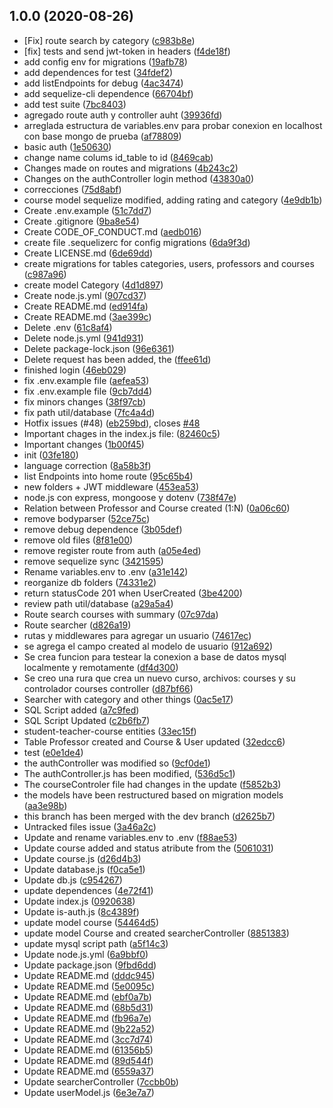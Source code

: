 ## 1.0.0 (2020-08-26)

* [Fix] route search by category ([c983b8e](https://github.com/escuelavirtual/backend/commit/c983b8e))
* [fix] tests and send jwt-token in headers ([f4de18f](https://github.com/escuelavirtual/backend/commit/f4de18f))
* add config env for migrations ([19afb78](https://github.com/escuelavirtual/backend/commit/19afb78))
* add dependences for test ([34fdef2](https://github.com/escuelavirtual/backend/commit/34fdef2))
* add listEndpoints for debug ([4ac3474](https://github.com/escuelavirtual/backend/commit/4ac3474))
* add sequelize-cli dependence ([66704bf](https://github.com/escuelavirtual/backend/commit/66704bf))
* add test suite ([7bc8403](https://github.com/escuelavirtual/backend/commit/7bc8403))
* agregado route auth y controller auht ([39936fd](https://github.com/escuelavirtual/backend/commit/39936fd))
* arreglada estructura de variables.env para probar conexion en localhost con base mongo de prueba ([af78809](https://github.com/escuelavirtual/backend/commit/af78809))
* basic auth ([1e50630](https://github.com/escuelavirtual/backend/commit/1e50630))
* change name colums id_table to id ([8469cab](https://github.com/escuelavirtual/backend/commit/8469cab))
* Changes made on routes and migrations ([4b243c2](https://github.com/escuelavirtual/backend/commit/4b243c2))
* Changes on the authController login method ([43830a0](https://github.com/escuelavirtual/backend/commit/43830a0))
* correcciones ([75d8abf](https://github.com/escuelavirtual/backend/commit/75d8abf))
* course model sequelize modified, adding rating and category ([4e9db1b](https://github.com/escuelavirtual/backend/commit/4e9db1b))
* Create .env.example ([51c7dd7](https://github.com/escuelavirtual/backend/commit/51c7dd7))
* Create .gitignore ([9ba8e54](https://github.com/escuelavirtual/backend/commit/9ba8e54))
* Create CODE_OF_CONDUCT.md ([aedb016](https://github.com/escuelavirtual/backend/commit/aedb016))
* create file .sequelizerc for config migrations ([6da9f3d](https://github.com/escuelavirtual/backend/commit/6da9f3d))
* Create LICENSE.md ([6de69dd](https://github.com/escuelavirtual/backend/commit/6de69dd))
* create migrations for tables categories, users, professors and courses ([c987a96](https://github.com/escuelavirtual/backend/commit/c987a96))
* create model Category ([4d1d897](https://github.com/escuelavirtual/backend/commit/4d1d897))
* Create node.js.yml ([907cd37](https://github.com/escuelavirtual/backend/commit/907cd37))
* Create README.md ([ed914fa](https://github.com/escuelavirtual/backend/commit/ed914fa))
* Create README.md ([3ae399c](https://github.com/escuelavirtual/backend/commit/3ae399c))
* Delete .env ([61c8af4](https://github.com/escuelavirtual/backend/commit/61c8af4))
* Delete node.js.yml ([941d931](https://github.com/escuelavirtual/backend/commit/941d931))
* Delete package-lock.json ([96e6361](https://github.com/escuelavirtual/backend/commit/96e6361))
* Delete request has been added, the ([ffee61d](https://github.com/escuelavirtual/backend/commit/ffee61d))
* finished login ([46eb029](https://github.com/escuelavirtual/backend/commit/46eb029))
* fix .env.example file ([aefea53](https://github.com/escuelavirtual/backend/commit/aefea53))
* fix .env.example file ([9cb7dd4](https://github.com/escuelavirtual/backend/commit/9cb7dd4))
* fix minors changes ([38f97cb](https://github.com/escuelavirtual/backend/commit/38f97cb))
* fix path util/database ([7fc4a4d](https://github.com/escuelavirtual/backend/commit/7fc4a4d))
* Hotfix issues (#48) ([eb259bd](https://github.com/escuelavirtual/backend/commit/eb259bd)), closes [#48](https://github.com/escuelavirtual/backend/issues/48)
* Important chages in the index.js file: ([82460c5](https://github.com/escuelavirtual/backend/commit/82460c5))
* Important changes ([1b00f45](https://github.com/escuelavirtual/backend/commit/1b00f45))
* init ([03fe180](https://github.com/escuelavirtual/backend/commit/03fe180))
* language correction ([8a58b3f](https://github.com/escuelavirtual/backend/commit/8a58b3f))
* list Endpoints into home route ([95c65b4](https://github.com/escuelavirtual/backend/commit/95c65b4))
* new folders + JWT middleware ([453ea53](https://github.com/escuelavirtual/backend/commit/453ea53))
* node.js con express, mongoose y dotenv ([738f47e](https://github.com/escuelavirtual/backend/commit/738f47e))
* Relation between Professor and Course created (1:N) ([0a06c60](https://github.com/escuelavirtual/backend/commit/0a06c60))
* remove bodyparser ([52ce75c](https://github.com/escuelavirtual/backend/commit/52ce75c))
* remove debug dependence ([3b05def](https://github.com/escuelavirtual/backend/commit/3b05def))
* remove old files ([8f81e00](https://github.com/escuelavirtual/backend/commit/8f81e00))
* remove register route from auth ([a05e4ed](https://github.com/escuelavirtual/backend/commit/a05e4ed))
* remove sequelize sync ([3421595](https://github.com/escuelavirtual/backend/commit/3421595))
* Rename variables.env to .env ([a31e142](https://github.com/escuelavirtual/backend/commit/a31e142))
* reorganize db folders ([74331e2](https://github.com/escuelavirtual/backend/commit/74331e2))
* return statusCode 201 when UserCreated ([3be4200](https://github.com/escuelavirtual/backend/commit/3be4200))
* review path util/database ([a29a5a4](https://github.com/escuelavirtual/backend/commit/a29a5a4))
* Route search courses with summary ([07c97da](https://github.com/escuelavirtual/backend/commit/07c97da))
* Route searcher ([d826a19](https://github.com/escuelavirtual/backend/commit/d826a19))
* rutas y middlewares para agregar un usuario ([74617ec](https://github.com/escuelavirtual/backend/commit/74617ec))
* se agrega el campo created al modelo de usuario ([912a692](https://github.com/escuelavirtual/backend/commit/912a692))
* Se crea funcion para testear la conexion a base de datos mysql localmente y remotamente ([df4d300](https://github.com/escuelavirtual/backend/commit/df4d300))
* Se creo una rura que crea un nuevo curso, archivos: courses y su controlador courses controller ([d87bf66](https://github.com/escuelavirtual/backend/commit/d87bf66))
* Searcher with category and other things ([0ac5e17](https://github.com/escuelavirtual/backend/commit/0ac5e17))
* SQL Script added ([a7c9fed](https://github.com/escuelavirtual/backend/commit/a7c9fed))
* SQL Script Updated ([c2b6fb7](https://github.com/escuelavirtual/backend/commit/c2b6fb7))
* student-teacher-course entities ([33ec15f](https://github.com/escuelavirtual/backend/commit/33ec15f))
* Table Professor created and Course & User updated ([32edcc6](https://github.com/escuelavirtual/backend/commit/32edcc6))
* test ([e0e1de4](https://github.com/escuelavirtual/backend/commit/e0e1de4))
* the authController was modified so ([9cf0de1](https://github.com/escuelavirtual/backend/commit/9cf0de1))
* The authController.js has been modified, ([536d5c1](https://github.com/escuelavirtual/backend/commit/536d5c1))
* The courseControler file had changes in the update ([f5852b3](https://github.com/escuelavirtual/backend/commit/f5852b3))
* the models have been restructured based on migration models ([aa3e98b](https://github.com/escuelavirtual/backend/commit/aa3e98b))
* this branch has been merged with the dev branch ([d2625b7](https://github.com/escuelavirtual/backend/commit/d2625b7))
* Untracked files issue ([3a46a2c](https://github.com/escuelavirtual/backend/commit/3a46a2c))
* Update and rename variables.env to .env ([f88ae53](https://github.com/escuelavirtual/backend/commit/f88ae53))
* Update course added and status atribute from the ([5061031](https://github.com/escuelavirtual/backend/commit/5061031))
* Update course.js ([d26d4b3](https://github.com/escuelavirtual/backend/commit/d26d4b3))
* Update database.js ([f0ca5e1](https://github.com/escuelavirtual/backend/commit/f0ca5e1))
* Update db.js ([c954267](https://github.com/escuelavirtual/backend/commit/c954267))
* update dependences ([4e72f41](https://github.com/escuelavirtual/backend/commit/4e72f41))
* Update index.js ([0920638](https://github.com/escuelavirtual/backend/commit/0920638))
* Update is-auth.js ([8c4389f](https://github.com/escuelavirtual/backend/commit/8c4389f))
* update model course ([54464d5](https://github.com/escuelavirtual/backend/commit/54464d5))
* update model Course and created searcherController ([8851383](https://github.com/escuelavirtual/backend/commit/8851383))
* update mysql script path ([a5f14c3](https://github.com/escuelavirtual/backend/commit/a5f14c3))
* Update node.js.yml ([6a9bbf0](https://github.com/escuelavirtual/backend/commit/6a9bbf0))
* Update package.json ([9fbd6dd](https://github.com/escuelavirtual/backend/commit/9fbd6dd))
* Update README.md ([dddc945](https://github.com/escuelavirtual/backend/commit/dddc945))
* Update README.md ([5e0095c](https://github.com/escuelavirtual/backend/commit/5e0095c))
* Update README.md ([ebf0a7b](https://github.com/escuelavirtual/backend/commit/ebf0a7b))
* Update README.md ([68b5d31](https://github.com/escuelavirtual/backend/commit/68b5d31))
* Update README.md ([fb96a7e](https://github.com/escuelavirtual/backend/commit/fb96a7e))
* Update README.md ([9b22a52](https://github.com/escuelavirtual/backend/commit/9b22a52))
* Update README.md ([3cc7d74](https://github.com/escuelavirtual/backend/commit/3cc7d74))
* Update README.md ([61356b5](https://github.com/escuelavirtual/backend/commit/61356b5))
* Update README.md ([89d544f](https://github.com/escuelavirtual/backend/commit/89d544f))
* Update README.md ([6559a37](https://github.com/escuelavirtual/backend/commit/6559a37))
* Update searcherController ([7ccbb0b](https://github.com/escuelavirtual/backend/commit/7ccbb0b))
* Update userModel.js ([6e3e7a7](https://github.com/escuelavirtual/backend/commit/6e3e7a7))



